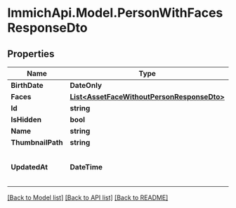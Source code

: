 # ImmichApi.Model.PersonWithFacesResponseDto

## Properties

Name | Type | Description | Notes
------------ | ------------- | ------------- | -------------
**BirthDate** | **DateOnly** |  | 
**Faces** | [**List&lt;AssetFaceWithoutPersonResponseDto&gt;**](AssetFaceWithoutPersonResponseDto.md) |  | 
**Id** | **string** |  | 
**IsHidden** | **bool** |  | 
**Name** | **string** |  | 
**ThumbnailPath** | **string** |  | 
**UpdatedAt** | **DateTime** | This property was added in v1.107.0 | [optional] 

[[Back to Model list]](../README.md#documentation-for-models) [[Back to API list]](../README.md#documentation-for-api-endpoints) [[Back to README]](../README.md)

